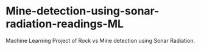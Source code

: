 # Mine-detection-using-sonar-radiation-readings-ML
Machine Learning Project of Rock vs Mine detection using Sonar Radiation. 
